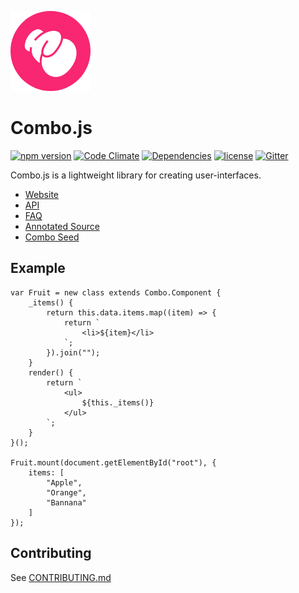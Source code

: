 ![Logo](https://github.com/combojs/combo-js/blob/master/doc/img/logo.png?raw=true)

# Combo.js

[![npm version](https://badge.fury.io/js/combo-js.svg)](https://badge.fury.io/js/combo-js)
[![Code Climate](https://codeclimate.com/github/combojs/combo-js/badges/gpa.svg)](https://codeclimate.com/github/combojs/combo-js)
[![Dependencies](https://img.shields.io/badge/dependencies-babel--polyfill-blue.svg)](https://babeljs.io/docs/usage/polyfill/)
[![license](https://img.shields.io/github/license/mashape/apistatus.svg)](https://opensource.org/licenses/MIT)
[![Gitter](https://img.shields.io/gitter/room/nwjs/nw.js.svg)](https://gitter.im/combo-js/)

Combo.js is a lightweight library for creating user-interfaces.

* [Website](http://www.combojs.com/)
* [API](doc/api/api.md)
* [FAQ](doc/faq/faq.md)
* [Annotated Source](https://cdn.rawgit.com/combojs/combo-js/master/doc/docco/combo.full.html)
* [Combo Seed](https://github.com/combojs/combo-seed)

## Example

    var Fruit = new class extends Combo.Component {
        _items() {
            return this.data.items.map((item) => {
                return `
                    <li>${item}</li>
                `;
            }).join("");
        }
        render() {
            return `
                <ul>
                    ${this._items()}
                </ul>
            `;
        }
    }();

    Fruit.mount(document.getElementById("root"), {
        items: [
            "Apple",
            "Orange",
            "Bannana"
        ]
    });
    
## Contributing

See [CONTRIBUTING.md](CONTRIBUTING.md)
